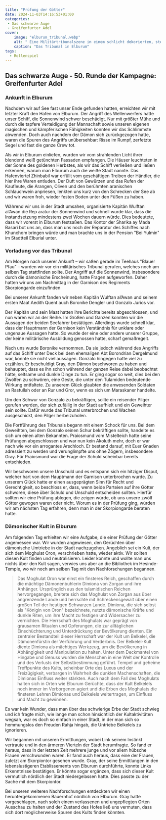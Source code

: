 ```yaml
---
title: "Prüfung der Götter"
date: 2024-11-03T14:16:53+01:00
categories:
 - Das schwarze Auge
 - Greifenfurter Adel
cover:
    image: "elburun_tribunal.webp"
    alt: " Eine Militärtribunalszene in einem schlicht dekorierten, steinernen Raum.Soldaten in farbenfrohen Gewändern und kunstvoll verzierten Rüstungen sitzen in einer Reihe und ihren Hauptmann, der alleine vor ihnen steht und einen Prozess führt."
    caption: "Das Tribunal in Elburum"
tags:
  - Rollenspiel
---
```


## Das schwarze Auge - 50. Runde der Kampagne: Greifenfurter Adel

### Ankunft in Elburum

Nachdem wir auf See fast unser Ende gefunden hatten, erreichten wir mit letzter Kraft den Hafen von Elburum. Der Angriff des Wellenwerfers hatte unser Schiff, die Sonnenwind schwer beschädigt. Nur mit größter Mühe und durch die tapfere Verteidigung der Mannschaft sowie unseren eigenen magischen und kämpferischen Fähigkeiten konnten wir das Schlimmste abwenden. Doch auch nachdem der Dämon sich zurückgezogen hatte, waren die Spuren des Angriffs unübersehbar: Risse im Rumpf, zerfetzte Segel und fast die ganze Crew tot.

Als wir in Elburum einliefen, wurden wir vom strahlenden Licht ihrer blendend weiß getünchten Fassaden empfangen. Die Häuser leuchteten in der Sonne des goldenen Herbstes, als wir das Schiff verließen und ließen erkennen, warum man Elburum auch die weiße Stadt nannte. Das Hafenviertel Zhinbabil war erfüllt vom geschäftigen Treiben der Händler, die hier ihre Waren entluden. Der Duft von Gewürzen und das Rufen der Kaufleute, die Arangen, Oliven und den berühmten aranischen Schlauchwein anpriesen, lenkten uns kurz von den Schrecken der See ab und wir waren froh, wieder festen Boden unter den Füßen zu haben.

Während wir uns in der Stadt umsahen, organisierte Kapitän Wulftan al’Awan die Rep aratur der Sonnenwind und schnell wurde klar, dass die Instandsetzung mindestens zwei Wochen dauern würde. Dies bedeutete, dass wir vorerst in Elburum festsaßen. Das Kontor der Sharika ay Mada Basari bot uns an, dass man uns noch der Reparatur des Schiffes nach Khunchom bringen würde und man brachte uns in der Pension "Bei Yulmin" im Stadtteil Elburial unter.

### Vorladung vor das Tribunal

Am Morgen nach unserer Ankunft – wir saßen gerade im Teehaus "Blauer Pfau" – wurden wir vor ein militärisches Tribunal gerufen, welches noch am selben Tag stattfinden sollte. Der Angriff auf die Sonnenwind, insbesondere durch die dämonische Erscheinung, hatte Fragen aufgeworfen. Daher hatten wir uns am Nachmittag in der Garnison des Regiments Skorpiongarde einzufinden

Bei unserer Ankunft fanden wir neben Kapitän Wulftan al’Awan und seinem ersten Maat Aedith Quent auch Boronike Dengler und Gonzalo Jurios vor.

Der Kapitän und sein Maat hatten ihre Berichte bereits abgeschlossen, und nun waren wir an der Reihe. Im Großen und Ganzen konnten wir die Aussagen der beiden Seefahrer bestätigen. Allerdings wurde schnell klar, dass der Hauptmann der Garnison kein Verständnis für unklare oder ungenaue Aussagen hatte. So wurde der eine oder andere unserer Gruppe, der keine militärische Ausbildung genossen hatte, scharf gemaßregelt.

Nach uns wurde Boronike vernommen. Da sie jedoch während des Angriffs auf das Schiff unter Deck bei dem ehemaligen Abt Borondrian Dergelmund war, konnte sie nicht viel aussagen. Gonzalo hingegen hatte viel zu erzählen. Er beschuldigt Gray, den Dämon beschworen zu haben und behauptet, dass es ihn schon während der ganzen Reise dabei beobachtet hätte, seltsame und dunkle Dinge zu tun. Er ging sogar so weit, dies bei den Zwölfen zu schwören, eine Geste, die unter den Tulamiden bedeutende Wirkung entfaltete. Zu unserem Glück glaubten die anwesenden Soldaten an Rastullah oder an Rur und Gror, wenn es sich um Maraskaner handelte. 

Um den Schwur von Gonzalo zu bekräftigen, sollte ein reisender Pilger gerufen werden, der sich zufällig in der Stadt aufhielt und ein Geweihter sein sollte. Dafür wurde das Tribunal unterbrochen und Wachen ausgeschickt, den Pilger herbeizuholen. 

Die Fortführung des Tribunals begann mit einem Schock für uns. Bei dem Geweihten, bei dem Gonzalo seinen Schur bekräftigen sollte, handelte es sich um einen alten Bekannten. Praiosmund vom Mistelteich hatte seine Prüfungen abgeschlossen und war nun kein Akoluth mehr, doch er war nach wie vor ein arrogantes Arschloch. Er bestand darauf, mit Euer Gnaden adressiert zu werden und verunglimpfte uns ohne Zögern, insbesondere Gray. Für Praiosmund war die Frage der Schuld scheinbar bereits entschieden. 

Wir beschworen unsere Unschuld und es entspann sich ein hitziger Disput, welcher hart von dem Hauptmann der Garnison unterbrochen wurde. Zu unserem Glück hatte er einen ausgeprägten Sinn für Recht und Gerechtigkeit, so beschloss er, dass, wenn beide Parteien auf ihre Götter schworen, diese über Schuld und Unschuld entscheiden sollten. Hierfür sollten wir eine Prüfung ablegen, die zeigen würde, ob uns unsere zwölf Götter gewogen waren oder nicht. Worum es in der Prüfung ging, würden wir am nächsten Tag erfahren, denn man in der Skorpiongarde beraten hatte.

### Dämonischer Kult in Elburum

Am folgenden Tag erhielten wir eine Aufgabe, die einer Prüfung der Götter angemessen war. Wir wurden angewiesen, den Gerüchten über dämonische Umtriebe in der Stadt nachzugehen. Angeblich sei ein Kult, der sich dem Moghulat Oron, verschrieben hatte, wieder aktiv. Wir sollten diesen Kult finden und neutralisieren. Leider konnte und wollte man uns nichts über den Kult sagen, verwies uns aber an die Bibliothek im Hesinde-Temple, wo wir noch am selben Tag mit den Nachforschungen begannen.

> Das Moghulat Oron war einst ein finsteres Reich, geschaffen durch die mächtige Dämonenbuhlerin Dimiona von Zorgan und ihre Anhänger. Ursprünglich aus den tulamidischen Reichen hervorgegangen, breitete sich das Moghulat von Zorgan aus über angrenzende Lande und herrschte mit Schreckensgewalt über einen großen Teil der heutigen Schwarzen Lande. Dimiona, die sich selbst als "Königin von Oron" bezeichnete, nutzte dämonische Kräfte und dunkle Riten, um ihre Macht zu festigen und Widersacher zu vernichten. Die Herrschaft des Moghulats war geprägt von grausamen Ritualen und Opferungen, die zur alltäglichen Einschüchterung und Unterdrückung der Bevölkerung dienten. Ein zentraler Bestandteil dieser Herrschaft war der Kult um Belkelel, die Dämonenfürstin der Verführung und Verderbnis. Der Belkelel-Kult diente Dimiona als mächtiges Werkzeug, um die Bevölkerung in Abhängigkeit und Manipulation zu halten. Unter dem Deckmantel von Hingabe und Genuss wurden die Menschen in eine Welt der Kontrolle und des Verlusts der Selbstbestimmung geführt. Tempel und geheime Treffpunkte des Kults, scheinbar Orte des Luxus und der Freizügigkeit, verbargen in Wahrheit die dunklen Machenschaften, die Dimionas Einfluss weiter stärkten. Auch nach dem Fall des Moghulats halten sich in Orten wie Elburum Gerüchte, dass der Kult Belkelels noch immer im Verborgenen agiert und die Erben des Moghulats die finsteren Lehren Dimionas und Belkelels weitertragen, um Einfluss und Macht zu gewinnen.

Es war kein Wunder, dass man über das schwierige Erbe der Stadt schwieg und ich fragte mich, wie lange man schon hinsichtlich der Kultaktivitäten wegsah, war es doch so einfach in einer Stadt, in der man sich so hemmungslos den Freuden Rahja hingab, die Untriebe Belkelels zu ignorieren.

Wir begannen mit unseren Ermittlungen, wobei Link seinem Instinkt vertraute und in den ärmeren Vierteln der Stadt herumfragte. So fand er heraus, dass in der letzten Zeit mehrere junge und vor allem hübsche Frauen verschwunden waren. Er fand auch heraus, dass eine der Frauen, zuletzt am Skorpiontor gesehen wurde. Gray, der seine Ermittlungen in den lebenslustigeren Etablissements von Elburum durchführte, konnte Links Erkenntnisse bestätigen. Er könnte sogar ergänzen, dass sich dieser Kult vermutlich nördlich der Stadt niedergelassen hatte. Dies passte zu der Sache mit dem Skorpiontor. 

Bei unseren weiteren Nachforschungen entdeckten wir einen heruntergekommenen Bauernhof nördlich von Elburum. Gray hatte vorgeschlagen, nach solch einem verlassenen und ungepflegten Orten Ausschau zu halten und der Zustand des Hofes ließ uns vermuten, dass sich dort möglicherweise Spuren des Kults finden könnten.
